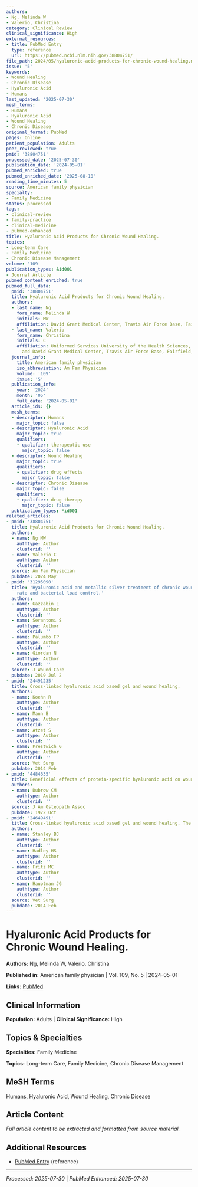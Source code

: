 ```yaml
---
authors:
- Ng, Melinda W
- Valerio, Christina
category: Clinical Review
clinical_significance: High
external_resources:
- title: PubMed Entry
  type: reference
  url: https://pubmed.ncbi.nlm.nih.gov/38804751/
file_path: 2024/05/hyaluronic-acid-products-for-chronic-wound-healing.md
issue: '5'
keywords:
- Wound Healing
- Chronic Disease
- Hyaluronic Acid
- Humans
last_updated: '2025-07-30'
mesh_terms:
- Humans
- Hyaluronic Acid
- Wound Healing
- Chronic Disease
original_format: PubMed
pages: Online
patient_population: Adults
peer_reviewed: true
pmid: '38804751'
processed_date: '2025-07-30'
publication_date: '2024-05-01'
pubmed_enriched: true
pubmed_enriched_date: '2025-08-10'
reading_time_minutes: 5
source: American family physician
specialty:
- Family Medicine
status: processed
tags:
- clinical-review
- family-practice
- clinical-medicine
- pubmed-enhanced
title: Hyaluronic Acid Products for Chronic Wound Healing.
topics:
- Long-term Care
- Family Medicine
- Chronic Disease Management
volume: '109'
publication_types: &id001
- Journal Article
pubmed_content_enriched: true
pubmed_full_data:
  pmid: '38804751'
  title: Hyaluronic Acid Products for Chronic Wound Healing.
  authors:
  - last_name: Ng
    fore_name: Melinda W
    initials: MW
    affiliation: David Grant Medical Center, Travis Air Force Base, Fairfield, California.
  - last_name: Valerio
    fore_name: Christina
    initials: C
    affiliation: Uniformed Services University of the Health Sciences, Bethesda, Maryland,
      and David Grant Medical Center, Travis Air Force Base, Fairfield, California.
  journal_info:
    title: American family physician
    iso_abbreviation: Am Fam Physician
    volume: '109'
    issue: '5'
  publication_info:
    year: '2024'
    month: '05'
    full_date: '2024-05-01'
  article_ids: {}
  mesh_terms:
  - descriptor: Humans
    major_topic: false
  - descriptor: Hyaluronic Acid
    major_topic: true
    qualifiers:
    - qualifier: therapeutic use
      major_topic: false
  - descriptor: Wound Healing
    major_topic: true
    qualifiers:
    - qualifier: drug effects
      major_topic: false
  - descriptor: Chronic Disease
    major_topic: false
    qualifiers:
    - qualifier: drug therapy
      major_topic: false
  publication_types: *id001
related_articles:
- pmid: '38804751'
  title: Hyaluronic Acid Products for Chronic Wound Healing.
  authors:
  - name: Ng MW
    authtype: Author
    clusterid: ''
  - name: Valerio C
    authtype: Author
    clusterid: ''
  source: Am Fam Physician
  pubdate: 2024 May
- pmid: '31295090'
  title: 'Hyaluronic acid and metallic silver treatment of chronic wounds: healing
    rate and bacterial load control.'
  authors:
  - name: Gazzabin L
    authtype: Author
    clusterid: ''
  - name: Serantoni S
    authtype: Author
    clusterid: ''
  - name: Palumbo FP
    authtype: Author
    clusterid: ''
  - name: Giordan N
    authtype: Author
    clusterid: ''
  source: J Wound Care
  pubdate: 2019 Jul 2
- pmid: '24491235'
  title: Cross-linked hyaluronic acid based gel and wound healing.
  authors:
  - name: Koehn R
    authtype: Author
    clusterid: ''
  - name: Mann B
    authtype: Author
    clusterid: ''
  - name: Atzet S
    authtype: Author
    clusterid: ''
  - name: Prestwich G
    authtype: Author
    clusterid: ''
  source: Vet Surg
  pubdate: 2014 Feb
- pmid: '4484635'
  title: Beneficial effects of protein-specific hyaluronic acid on wound healing.
  authors:
  - name: Dubrow CM
    authtype: Author
    clusterid: ''
  source: J Am Osteopath Assoc
  pubdate: 1972 Oct
- pmid: '24649491'
  title: Cross-linked hyaluronic acid based gel and wound healing. The authors reply.
  authors:
  - name: Stanley BJ
    authtype: Author
    clusterid: ''
  - name: Hadley HS
    authtype: Author
    clusterid: ''
  - name: Fritz MC
    authtype: Author
    clusterid: ''
  - name: Hauptman JG
    authtype: Author
    clusterid: ''
  source: Vet Surg
  pubdate: 2014 Feb
---
```


# Hyaluronic Acid Products for Chronic Wound Healing.

**Authors:** Ng, Melinda W, Valerio, Christina

**Published in:** American family physician | Vol. 109, No. 5 | 2024-05-01

**Links:** [PubMed](https://pubmed.ncbi.nlm.nih.gov/38804751/)

## Clinical Information

**Population:** Adults | **Clinical Significance:** High

## Topics & Specialties

**Specialties:** Family Medicine

**Topics:** Long-term Care, Family Medicine, Chronic Disease Management

## MeSH Terms

Humans, Hyaluronic Acid, Wound Healing, Chronic Disease

## Article Content

*Full article content to be extracted and formatted from source material.*

## Additional Resources

- [PubMed Entry](https://pubmed.ncbi.nlm.nih.gov/38804751/) (reference)

---

*Processed: 2025-07-30* | *PubMed Enhanced: 2025-07-30*
